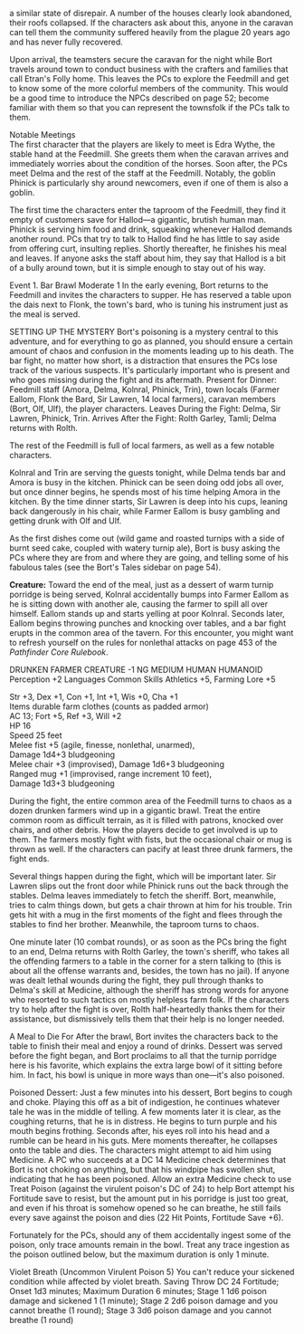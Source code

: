 a similar state of disrepair. A number of the houses
clearly look abandoned, their roofs collapsed. If the
characters ask about this, anyone in the caravan can
tell them the community suffered heavily from the
plague 20 years ago and has never fully recovered.

Upon arrival, the
teamsters secure the caravan
for the night while Bort travels
around town to conduct business
with the crafters and families that call
Etran's Folly home. This leaves the PCs to explore the
Feedmill and get to know some of the more colorful
members of the community. This would be a good
time to introduce the NPCs described on page 52;
become familiar with them so that you can represent
the townsfolk if the PCs talk to them.

Notable Meetings  
The first character that the players are likely to meet is Edra Wythe, the stable hand at the Feedmill. She greets them when the caravan arrives and immediately worries about the condition of the horses. Soon after, the PCs meet Delma and the rest of the staff at the Feedmill. Notably, the goblin Phinick is particularly shy around newcomers, even if one of them is also a goblin.

The first time the characters enter the taproom of
the Feedmill, they find it empty of customers save
for Hallod—a gigantic, brutish human man. Phinick
is serving him food and drink, squeaking whenever
Hallod demands another round. PCs that try to talk
to Hallod find he has little to say aside from offering
curt, insulting replies. Shortly thereafter, he finishes his
meal and leaves. If anyone asks the staff about him,
they say that Hallod is a bit of a bully around town,
but it is simple enough to stay out of his way.

Event 1. Bar Brawl                        Moderate 1
In the early evening, Bort returns to the Feedmill and invites the characters to supper. He has reserved a table upon the dais next to Flonk, the town's bard, who is tuning his instrument just as the meal is served.

SETTING UP THE MYSTERY
Bort's poisoning is a mystery central to this adventure, and for everything to go as planned, you should ensure a certain amount of chaos and confusion in the moments leading up to his death. The bar fight, no matter how short, is a distraction that ensures the PCs lose track of the various suspects. It's particularly important who is present and who goes missing during the fight and its aftermath.
  Present for Dinner: Feedmill staff (Amora, Delma, Kolnral, Phinick, Trin), town locals (Farmer Eallom, Flonk the Bard, Sir Lawren, 14 local farmers), caravan members (Bort, Olf, Ulf), the player characters.
    Leaves During the Fight: Delma, Sir Lawren, Phinick, Trin.
    Arrives After the Fight: Rolth Garley, Tamli; Delma returns with Rolth.

The rest of the Feedmill is full of local farmers, as well as a few notable characters.

Kolnral and Trin are serving the guests tonight,
while Delma tends bar and Amora is busy in the
kitchen. Phinick can be seen doing odd jobs all over,
but once dinner begins, he spends most of his time
helping Amora in the kitchen. By the time dinner
starts, Sir Lawren is deep into his cups, leaning back
dangerously in his chair, while Farmer Eallom is busy
gambling and getting drunk with Olf and Ulf.

As the first dishes come out (wild game and roasted turnips with a side of burnt seed cake, coupled with watery turnip ale), Bort is busy asking the PCs where they are from and where they are going, and telling some of his fabulous tales (see the Bort's Tales sidebar on page 54).

**Creature:** Toward the end of the meal, just as a dessert of warm turnip porridge is being served, Kolnral accidentally bumps into Farmer Eallom as he is sitting down with another ale, causing the farmer to spill all over himself. Eallom stands up and starts yelling at poor Kolnral. Seconds later, Eallom begins throwing punches and knocking over tables, and a bar fight erupts in the common area of the tavern. For this encounter, you might want to refresh yourself on the rules for nonlethal attacks on page 453 of the *Pathfinder Core Rulebook*.

DRUNKEN FARMER                        CREATURE -1
NG  MEDIUM  HUMAN  HUMANOID
Perception +2
Languages Common
Skills Athletics +5, Farming Lore +5

Str +3, Dex +1, Con +1, Int +1, Wis +0, Cha +1  
Items durable farm clothes (counts as padded armor)  
AC 13; Fort +5, Ref +3, Will +2  
HP 16  
Speed 25 feet  
Melee fist +5 (agile, finesse, nonlethal, unarmed),  
  Damage 1d4+3 bludgeoning  
Melee chair +3 (improvised), Damage 1d6+3 bludgeoning  
Ranged mug +1 (improvised, range increment 10 feet),  
  Damage 1d3+3 bludgeoning

During the fight, the entire common area of the Feedmill turns to chaos as a dozen drunken farmers wind up in a gigantic brawl. Treat the entire common room as difficult terrain, as it is filled with patrons, knocked over chairs, and other debris. How the players decide to get involved is up to them. The farmers mostly fight with fists, but the occasional chair or mug is thrown as well. If the characters can pacify at least three drunk farmers, the fight ends.

Several things happen during the fight, which will
be important later. Sir Lawren slips out the front
door while Phinick runs out the back through the
stables. Delma leaves immediately to fetch the sheriff.
Bort, meanwhile, tries to calm things down, but gets
a chair thrown at him for his trouble. Trin gets hit
with a mug in the first moments of the fight and flees
through the stables to find her brother. Meanwhile,
the taproom turns to chaos.

One minute later (10 combat rounds), or as soon as the PCs bring the fight to an end, Delma returns with Rolth Garley, the town's sheriff, who takes all the offending farmers to a table in the corner for a stern talking to (this is about all the offense warrants and, besides, the town has no jail). If anyone was dealt lethal wounds during the fight, they pull through thanks to Delma's skill at Medicine, although the sheriff has strong words for anyone who resorted to such tactics on mostly helpless farm folk. If the characters try to help after the fight is over, Rolth half-heartedly thanks them for their assistance, but dismissively tells them that their help is no longer needed.

A Meal to Die For
After the brawl, Bort invites the characters back to the table to finish their meal and enjoy a round of drinks. Dessert was served before the fight began, and Bort proclaims to all that the turnip porridge here is his favorite, which explains the extra large bowl of it sitting before him. In fact, his bowl is unique in more ways than one—it's also poisoned.

Poisoned Dessert: Just a few minutes into his dessert, Bort begins to cough and choke. Playing this off as a bit of indigestion, he continues whatever tale he was in the middle of telling. A few moments later it is clear, as the coughing returns, that he is in distress. He begins to turn purple and his mouth begins frothing. Seconds after, his eyes roll into his head and a rumble can be heard in his guts. Mere moments thereafter, he collapses onto the table and dies. The characters might attempt to aid him using Medicine. A PC who succeeds at a DC 14 Medicine check determines that Bort is not choking on anything, but that his windpipe has swollen shut, indicating that he has been poisoned. Allow an extra Medicine check to use Treat Poison (against the virulent poison's DC of 24) to help Bort attempt his Fortitude save to resist, but the amount put in his porridge is just too great, and even if his throat is somehow opened so he can breathe, he still fails every save against the poison and dies (22 Hit Points, Fortitude Save +6).

Fortunately for the PCs, should any of them
accidentally ingest some of the poison, only trace
amounts remain in the bowl. Treat any trace ingestion
as the poison outlined below, but the maximum
duration is only 1 minute.

Violet Breath (Uncommon Virulent Poison 5) You can't reduce your sickened condition while affected by violet breath. Saving Throw DC 24 Fortitude; Onset 1d3 minutes; Maximum Duration 6 minutes; Stage 1 1d6 poison damage and sickened 1 (1 minute); Stage 2 2d6 poison damage and you cannot breathe (1 round); Stage 3 3d6 poison damage and you cannot breathe (1 round)

